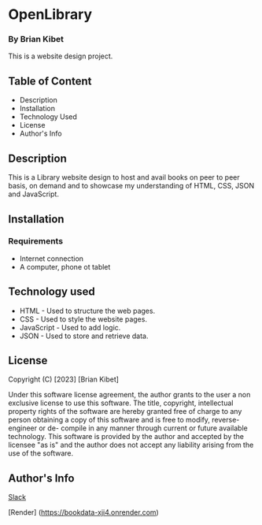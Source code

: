 # OpenLibrary

### By Brian Kibet

This is a website design project.

## Table of Content

* Description
* Installation
* Technology Used
* License
* Author's Info

## Description

This is a Library website design to host and avail books on peer to peer basis, on demand and to showcase my understanding of HTML, CSS, JSON and JavaScript.

## Installation

### Requirements

* Internet connection
* A computer, phone ot tablet

## Technology used

* HTML - Used to structure the web pages.
* CSS - Used to style the website pages.
* JavaScript - Used to add logic.
* JSON - Used to store and retrieve data.

## License
Copyright (C) [2023] [Brian Kibet]

Under this software license agreement, the author grants to the user a non exclusive license to use this software. The title, copyright, intellectual property rights of the software are hereby granted free of charge to any person obtaining a copy of this software and is free to modify, reverse- engineer or de- compile in any manner through current or future available technology. This software is provided by the author and accepted by the licensee "as is" and the author does not accept any liability arising from the use of the software.

## Author's Info

[Slack](https://moringa.instructure.com/profile)

[Render] (https://bookdata-xji4.onrender.com)